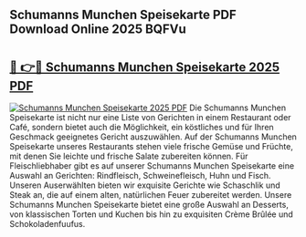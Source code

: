 ## Schumanns Munchen Speisekarte PDF Download Online 2025 BQFVu

# <h2><a href="http://gcbe0id.nevu.top/?p=Schumanns+Munchen+Speisekarte">🔗 👉🔴 Schumanns Munchen Speisekarte 2025 PDF</a></h2>

[![Schumanns Munchen Speisekarte 2025 PDF](https://i.imgur.com/dBaPXMq.png)](http://gcbe0id.nevu.top/?p=Schumanns+Munchen+Speisekarte)
Die Schumanns Munchen Speisekarte ist nicht nur eine Liste von Gerichten in einem Restaurant oder Café, sondern bietet auch die Möglichkeit, ein köstliches und für Ihren Geschmack geeignetes Gericht auszuwählen. Auf der Schumanns Munchen Speisekarte unseres Restaurants stehen viele frische Gemüse und Früchte, mit denen Sie leichte und frische Salate zubereiten können. Für Fleischliebhaber gibt es auf unserer Schumanns Munchen Speisekarte eine Auswahl an Gerichten: Rindfleisch, Schweinefleisch, Huhn und Fisch. Unseren Auserwählten bieten wir exquisite Gerichte wie Schaschlik und Steak an, die auf einem alten, natürlichen Feuer zubereitet werden. Unsere Schumanns Munchen Speisekarte bietet eine große Auswahl an Desserts, von klassischen Torten und Kuchen bis hin zu exquisiten Crème Brûlée und Schokoladenfuufus.

